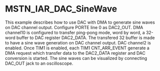 # MSTN_IAR_DAC_SineWave

This example describes how to use DAC with DMA to generate sine waves on DAC channel output.
Configure PORTE line 0 as DAC2_OUT.
DMA channel10 is configured to transfer ping-pong mode, word by word, a 32-word buffer to DAC register DAC2_DATA.
The transfered 32 buffer is made to have a sine wave generation on DAC channel output. DAC channel2 is enabled.
Once TIM1 is enabled, each TIM1 CNT_ARR_EVENT generate a DMA request which transfer data to the  DAC2_DATA register and DAC conversion is started. The sine waves can be visualized by connecting DAC_OUT jack to an oscilloscope.